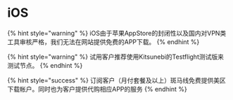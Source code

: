 # iOS



{% hint style="warning" %}
iOS由于苹果AppStore的封闭性以及国内对VPN类工具审核严格，我们无法在网站提供免费的APP下载。
{% endhint %}

{% hint style="warning" %}
试用客户推荐使用Kitsunebi的Testflight测试版来测试节点。
{% endhint %}

{% hint style="success" %}
订阅客户（月付套餐及以上）斑马线免费提供美区下载帐户。同时也为客户提供代购相应APP的服务
{% endhint %}

